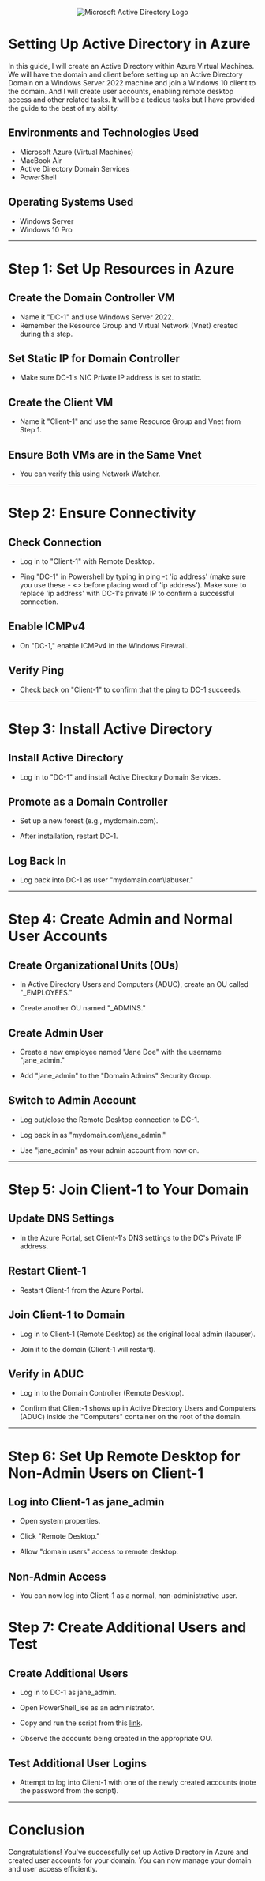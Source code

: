 <p align="center">
<img src="https://i.imgur.com/pU5A58S.png" alt="Microsoft Active Directory Logo"/>
</p>

<h1>Setting Up Active Directory in Azure</h1>
<p>In this guide, I will create an Active Directory within Azure Virtual Machines. We will have the domain and client before setting up an Active Directory Domain on a Windows Server 2022 machine and join a Windows 10 client to the domain. And I will create user accounts, enabling remote desktop access and other related tasks. It will be a tedious tasks but I have provided the guide to the best of my ability.</p>

<h2>Environments and Technologies Used</h2>

- Microsoft Azure (Virtual Machines)
- MacBook Air
- Active Directory Domain Services
- PowerShell

<h2>Operating Systems Used </h2>

- Windows Server
- Windows 10 Pro

-----

# Step 1: Set Up Resources in Azure</h1>

## Create the Domain Controller VM</h2>

- Name it "DC-1" and use Windows Server 2022.
- Remember the Resource Group and Virtual Network (Vnet) created during this step.

## Set Static IP for Domain Controller

- Make sure DC-1's NIC Private IP address is set to static.

## Create the Client VM

- Name it "Client-1" and use the same Resource Group and Vnet from Step 1.

## Ensure Both VMs are in the Same Vnet

- You can verify this using Network Watcher.

-----

# Step 2: Ensure Connectivity

## Check Connection

- Log in to "Client-1" with Remote Desktop.

- Ping "DC-1" in Powershell by typing in ping -t 'ip address' (make sure you use these - <> before placing word of 'ip address'). Make sure to replace 'ip address' with DC-1's private IP to confirm a successful connection.

## Enable ICMPv4

- On "DC-1," enable ICMPv4 in the Windows Firewall.

## Verify Ping

- Check back on "Client-1" to confirm that the ping to DC-1 succeeds.

-----

# Step 3: Install Active Directory

## Install Active Directory

- Log in to "DC-1" and install Active Directory Domain Services.

## Promote as a Domain Controller

- Set up a new forest (e.g., mydomain.com).

- After installation, restart DC-1.

## Log Back In

- Log back into DC-1 as user "mydomain.com\labuser."

-----

# Step 4: Create Admin and Normal User Accounts

## Create Organizational Units (OUs)

- In Active Directory Users and Computers (ADUC), create an OU called "_EMPLOYEES."

- Create another OU named "_ADMINS."

## Create Admin User

- Create a new employee named "Jane Doe" with the username "jane_admin."

- Add "jane_admin" to the "Domain Admins" Security Group.

## Switch to Admin Account

- Log out/close the Remote Desktop connection to DC-1.

- Log back in as "mydomain.com\jane_admin."

- Use "jane_admin" as your admin account from now on.

-----

# Step 5: Join Client-1 to Your Domain

## Update DNS Settings

- In the Azure Portal, set Client-1's DNS settings to the DC's Private IP address.

## Restart Client-1

- Restart Client-1 from the Azure Portal.

## Join Client-1 to Domain

- Log in to Client-1 (Remote Desktop) as the original local admin (labuser).

- Join it to the domain (Client-1 will restart).

## Verify in ADUC

- Log in to the Domain Controller (Remote Desktop).

- Confirm that Client-1 shows up in Active Directory Users and Computers (ADUC) inside the "Computers" container on the root of the domain.

-----

# Step 6: Set Up Remote Desktop for Non-Admin Users on Client-1

## Log into Client-1 as jane_admin

- Open system properties.

- Click "Remote Desktop."

- Allow "domain users" access to remote desktop.

## Non-Admin Access

- You can now log into Client-1 as a normal, non-administrative user.

# Step 7: Create Additional Users and Test

## Create Additional Users

- Log in to DC-1 as jane_admin.

- Open PowerShell_ise as an administrator.

- Copy and run the script from this [link](https://github.com/anumkhanit/AD_Users/blob/main/Generate-Names-Create-Users.ps1).

- Observe the accounts being created in the appropriate OU.

## Test Additional User Logins

- Attempt to log into Client-1 with one of the newly created accounts (note the password from the script).

-----

# Conclusion
Congratulations! You've successfully set up Active Directory in Azure and created user accounts for your domain. You can now manage your domain and user access efficiently.
